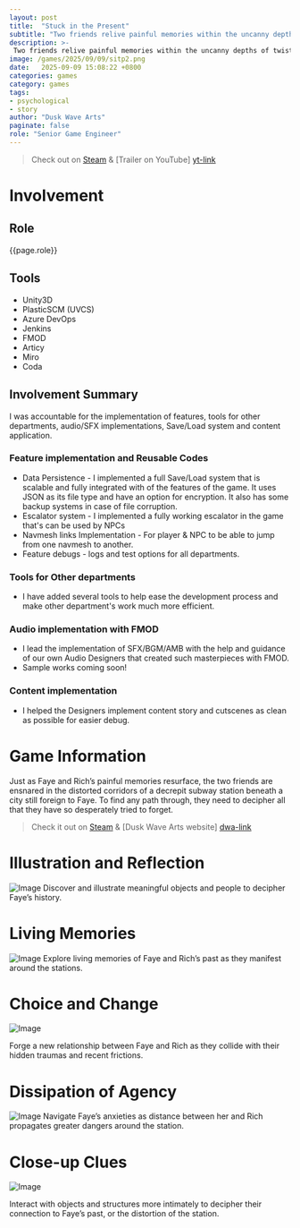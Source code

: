 ```yaml
---
layout: post
title:  "Stuck in the Present"
subtitle: "Two friends relive painful memories within the uncanny depths of twisting subway stations in a large, unfamiliar city."
description: >-
 Two friends relive painful memories within the uncanny depths of twisting subway stations in a large, unfamiliar city.
image: /games/2025/09/09/sitp2.png
date:   2025-09-09 15:08:22 +0800
categories: games
category: games
tags: 
- psychological
- story
author: "Dusk Wave Arts"
paginate: false
role: "Senior Game Engineer"
---
```

> Check out on [Steam][steam-link] &
> [Trailer on YouTube] [yt-link]

# Involvement
## Role 
<p>{{page.role}}</p>

## Tools
- Unity3D
- PlasticSCM (UVCS)
- Azure DevOps
- Jenkins
- FMOD
- Articy
- Miro
- Coda

## Involvement Summary
I was accountable for the implementation of features, tools for other departments, audio/SFX implementations, Save/Load system and content application.

### Feature implementation and Reusable Codes
- Data Persistence - I implemented a full Save/Load system that is scalable and fully integrated with of the features of the game. It uses JSON as its file type and have an option for encryption. It also has some backup systems in case of file corruption.	
- Escalator system - I implemented a fully working escalator in the game that's can be used by NPCs
- Navmesh links Implementation - For player & NPC to be able to jump from one navmesh to another.
- Feature debugs - logs and test options for all departments. 
	

### Tools for Other departments
- I have added several tools to help ease the development process and make other department's work much more efficient.

### Audio implementation with FMOD
- I lead the implementation of SFX/BGM/AMB with the help and guidance of our own Audio Designers that created such masterpieces with FMOD.
- Sample works coming soon!

### Content implementation
- I helped the Designers implement content story and cutscenes as clean as possible for easier debug.


# Game Information

Just as Faye and Rich’s painful memories resurface, the two friends are ensnared in the distorted corridors of a decrepit subway station beneath a city still foreign to Faye. To find any path through, they need to decipher all that they have so desperately tried to forget.

> Check it out on [Steam][steam-link] &
> [Dusk Wave Arts website] [dwa-link]

# Illustration and Reflection
![Image](/games/2025/09/09/sitp3.gif)
Discover and illustrate meaningful objects and people to decipher Faye’s history.

# Living Memories
![Image](/games/2025/09/09/sitp4.gif)
Explore living memories of Faye and Rich’s past as they manifest around the stations.

# Choice and Change
![Image](/games/2025/09/09/sitp.gif)

Forge a new relationship between Faye and Rich as they collide with their hidden traumas and recent frictions.

# Dissipation of Agency
![Image](/games/2025/09/09/sitp5.gif)
Navigate Faye’s anxieties as distance between her and Rich propagates greater dangers around the station.

# Close-up Clues
![Image](/games/2025/09/09/sitp2.gif)

Interact with objects and structures more intimately to decipher their connection to Faye’s past, or the distortion of the station.

[steam-link]: https://store.steampowered.com/app/2980980/Stuck_in_the_Present/
[dwa-link]: https://duskwavearts.com/
[yt-link]: https://youtu.be/IMNZuznmC4M